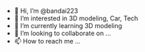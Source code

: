- 👋 Hi, I’m @bandai223
- 👀 I’m interested in 3D modeling, Car, Tech
- 🌱 I’m currently learning 3D modeling
- 💞️ I’m looking to collaborate on ...
- 📫 How to reach me ...

<!---
bandai223/bandai223 is a ✨ special ✨ repository because its `README.md` (this file) appears on your GitHub profile.
You can click the Preview link to take a look at your changes.
--->
